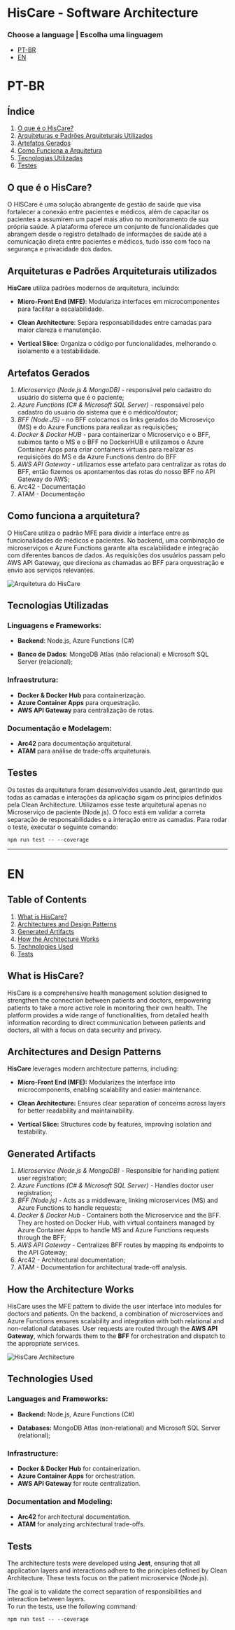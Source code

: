 # HisCare - Software Architecture
### Choose a language | Escolha uma linguagem
- [PT-BR](#pt-br)
- [EN](#en)

# PT-BR

## Índice
1. [O que é o HisCare?](#o-que-é-o-hiscare)
2. [Arquiteturas e Padrões Arquiteturais Utilizados](#arquiteturas-e-padrões-arquiteturais-utilizados)
3. [Artefatos Gerados](#artefatos-gerados)
4. [Como Funciona a Arquitetura](#como-funciona-a-arquitetura)
5. [Tecnologias Utilizadas](#tecnologias-utilizadas)
6. [Testes](#testes)


## O que é o HisCare?
O HISCare é uma solução abrangente de gestão de saúde que visa fortalecer a conexão entre pacientes e médicos, além de capacitar os pacientes a assumirem um papel mais ativo no monitoramento de sua própria saúde. A plataforma oferece um conjunto de funcionalidades que abrangem desde o registro detalhado de informações de saúde até a comunicação direta entre pacientes e médicos, tudo isso com foco na segurança e privacidade dos dados.

## Arquiteturas e Padrões Arquiteturais utilizados
**HisCare** utiliza padrões modernos de arquitetura, incluindo:

- **Micro-Front End (MFE)**: Modulariza interfaces em microcomponentes para facilitar a escalabilidade.

- **Clean Architecture**: Separa responsabilidades entre camadas para maior clareza e manutenção.

- **Vertical Slice**: Organiza o código por funcionalidades, melhorando o isolamento e a testabilidade.

## Artefatos Gerados
1. *Microserviço (Node.js & MongoDB)* - responsável pelo cadastro do usuário do sistema que é o paciente;
2. *Azure Functions (C# & Microsoft SQL Server)* - responsável pelo cadastro do usuário do sistema que é o médico/doutor;
3. *BFF (Node.JS)* -  no BFF colocamos os links gerados do Microseviço (MS) e do Azure Functions para realizar as requisições;
4. *Docker & Docker HUB* - para containerizar o Microserviço e o BFF, subimos tanto o MS e o BFF no DockerHUB e utilizamos o Azure Container Apps para criar containers virtuais para realizar as requisições do MS e da Azure Functions dentro do BFF
5. *AWS API Gateway* - utilizamos esse artefato para centralizar as rotas do BFF, então fizemos os apontamentos das rotas do nosso BFF no API Gateway do AWS;
6. Arc42 - Documentação
7. ATAM - Documentação

## Como funciona a arquitetura?
O HisCare utiliza o padrão MFE para dividir a interface entre as funcionalidades de médicos e pacientes. No backend, uma combinação de microserviços e Azure Functions garante alta escalabilidade e integração com diferentes bancos de dados. As requisições dos usuários passam pelo AWS API Gateway, que direciona as chamadas ao BFF para orquestração e envio aos serviços relevantes.

![Arquitetura do HisCare](https://github.com/diogobonet/hiscare-software-architecture/blob/main/docs/images/diagram.jpg)


## Tecnologias Utilizadas

### Linguagens e Frameworks:

- **Backend**: Node.js, Azure Functions (C#)

- **Banco de Dados**: MongoDB Atlas (não relacional) e Microsoft SQL Server (relacional);

### Infraestrutura:

- **Docker & Docker Hub** para containerização.
- **Azure Container Apps** para orquestração.
- **AWS API Gateway** para centralização de rotas.

### Documentação e Modelagem:

- **Arc42** para documentação arquitetural.
- **ATAM** para análise de trade-offs arquiteturais.

## Testes
Os testes da arquitetura foram desenvolvidos usando Jest, garantindo que todas as camadas e interações da aplicação sigam os princípios definidos pela Clean Architecture. Utilizamos esse teste arquitetural apenas no Microserviço de paciente (Node.js). 
O foco está em validar a correta separação de responsabilidades e a interação entre as camadas.
Para rodar o teste, executar o seguinte comando:

```npm run test -- --coverage```

---

# EN

## Table of Contents
1. [What is HisCare?](#what-is-hiscare)
2. [Architectures and Design Patterns](#architectures-and-design-patterns)
3. [Generated Artifacts](#generated-artifacts)
4. [How the Architecture Works](#how-the-architecture-works)
5. [Technologies Used](#technologies-used)
6. [Tests](#tests)

## What is HisCare?
HisCare is a comprehensive health management solution designed to strengthen the connection between patients and doctors, empowering patients to take a more active role in monitoring their own health. The platform provides a wide range of functionalities, from detailed health information recording to direct communication between patients and doctors, all with a focus on data security and privacy.

## Architectures and Design Patterns
**HisCare** leverages modern architecture patterns, including:

- **Micro-Front End (MFE):** Modularizes the interface into microcomponents, enabling scalability and easier maintenance.

- **Clean Architecture:** Ensures clear separation of concerns across layers for better readability and maintainability.

- **Vertical Slice:** Structures code by features, improving isolation and testability.

## Generated Artifacts
1. *Microservice (Node.js & MongoDB)* - Responsible for handling patient user registration;
2. *Azure Functions (C# & Microsoft SQL Server)* - Handles doctor user registration;
3. *BFF (Node.js)* - Acts as a middleware, linking microservices (MS) and Azure Functions to handle requests;
4. *Docker & Docker Hub* - Containers both the Microservice and the BFF. They are hosted on Docker Hub, with virtual containers managed by Azure Container Apps to handle MS and Azure Functions requests through the BFF;
5. *AWS API Gateway* - Centralizes BFF routes by mapping its endpoints to the API Gateway;
6. Arc42 - Architectural documentation;
7. ATAM - Documentation for architectural trade-off analysis.

## How the Architecture Works
HisCare uses the MFE pattern to divide the user interface into modules for doctors and patients. On the backend, a combination of microservices and Azure Functions ensures scalability and integration with both relational and non-relational databases. User requests are routed through the **AWS API Gateway**, which forwards them to the **BFF** for orchestration and dispatch to the appropriate services.

![HisCare Architecture](https://github.com/diogobonet/hiscare-software-architecture/blob/main/docs/images/diagram.jpg)

## Technologies Used

### Languages and Frameworks:

- **Backend:** Node.js, Azure Functions (C#)

- **Databases:** MongoDB Atlas (non-relational) and Microsoft SQL Server (relational);

### Infrastructure:

- **Docker & Docker Hub** for containerization.
- **Azure Container Apps** for orchestration.
- **AWS API Gateway** for route centralization.

### Documentation and Modeling:

- **Arc42** for architectural documentation.
- **ATAM** for analyzing architectural trade-offs.

## Tests
The architecture tests were developed using **Jest**, ensuring that all application layers and interactions adhere to the principles defined by Clean Architecture. These tests focus on the patient microservice (Node.js).

The goal is to validate the correct separation of responsibilities and interaction between layers.  
To run the tests, use the following command:

```
npm run test -- --coverage
```